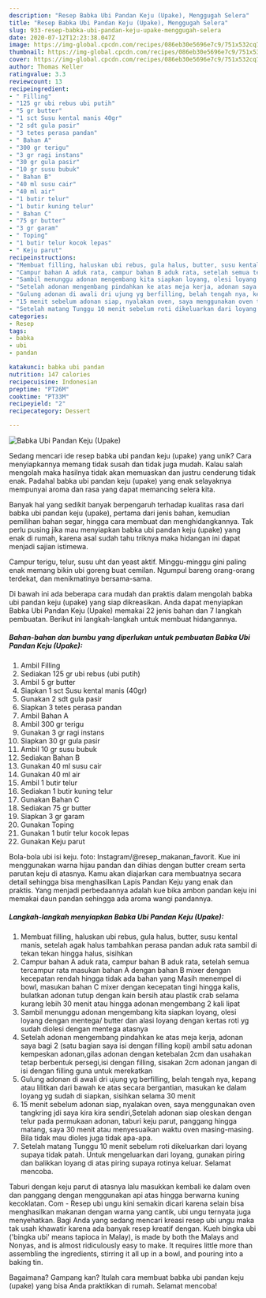 ```yaml
---
description: "Resep Babka Ubi Pandan Keju (Upake), Menggugah Selera"
title: "Resep Babka Ubi Pandan Keju (Upake), Menggugah Selera"
slug: 933-resep-babka-ubi-pandan-keju-upake-menggugah-selera
date: 2020-07-12T12:23:38.047Z
image: https://img-global.cpcdn.com/recipes/086eb30e5696e7c9/751x532cq70/babka-ubi-pandan-keju-upake-foto-resep-utama.jpg
thumbnail: https://img-global.cpcdn.com/recipes/086eb30e5696e7c9/751x532cq70/babka-ubi-pandan-keju-upake-foto-resep-utama.jpg
cover: https://img-global.cpcdn.com/recipes/086eb30e5696e7c9/751x532cq70/babka-ubi-pandan-keju-upake-foto-resep-utama.jpg
author: Thomas Keller
ratingvalue: 3.3
reviewcount: 13
recipeingredient:
- " Filling"
- "125 gr ubi rebus ubi putih"
- "5 gr butter"
- "1 sct Susu kental manis 40gr"
- "2 sdt gula pasir"
- "3 tetes perasa pandan"
- " Bahan A"
- "300 gr terigu"
- "3 gr ragi instans"
- "30 gr gula pasir"
- "10 gr susu bubuk"
- " Bahan B"
- "40 ml susu cair"
- "40 ml air"
- "1 butir telur"
- "1 butir kuning telur"
- " Bahan C"
- "75 gr butter"
- "3 gr garam"
- " Toping"
- "1 butir telur kocok lepas"
- " Keju parut"
recipeinstructions:
- "Membuat filling, haluskan ubi rebus, gula halus, butter, susu kental manis, setelah agak halus tambahkan perasa pandan aduk rata sambil di tekan tekan hingga halus, sisihkan"
- "Campur bahan A aduk rata, campur bahan B aduk rata, setelah semua tercampur rata masukan bahan A dengan bahan B mixer dengan kecepatan rendah hingga tidak ada bahan yang Masih menempel di bowl, masukan bahan C mixer dengan kecepatan tingi hingga kalis, bulatkan adonan tutup dengan kain bersih atau plastik crab selama kurang lebih 30 menit atau hingga adonan mengembang 2 kali lipat"
- "Sambil menunggu adonan mengembang kita siapkan loyang, olesi loyang dengan mentega/ butter dan alasi loyang dengan kertas roti yg sudah diolesi dengan mentega atasnya"
- "Setelah adonan mengembang pindahkan ke atas meja kerja, adonan saya bagi 2 (satu bagian saya isi dengan filling kopi) ambil satu adonan kempeskan adonan,gilas adonan dengan ketebalan 2cm dan usahakan tetap berbentuk persegi,isi dengan filling, sisakan 2cm adonan jangan di isi dengan filling guna untuk merekatkan"
- "Gulung adonan di awali dri ujung yg berfilling, belah tengah nya, kepang atau lilitkan dari bawah ke atas secara bergantian, masukan ke dalam loyang yg sudah di siapkan, sisihkan selama 30 menit"
- "15 menit sebelum adonan siap, nyalakan oven, saya menggunakan oven tangkring jdi saya kira kira sendiri,Setelah adonan siap oleskan dengan telur pada permukaan adonan, taburi keju parut, panggang hingga matang, saya 30 menit atau menyesuaikan waktu oven masing-masing. Bila tidak mau dioles juga tidak apa-apa."
- "Setelah matang Tunggu 10 menit sebelum roti dikeluarkan dari loyang supaya tidak patah. Untuk mengeluarkan dari loyang, gunakan piring dan balikkan loyang di atas piring supaya rotinya keluar. Selamat mencoba."
categories:
- Resep
tags:
- babka
- ubi
- pandan

katakunci: babka ubi pandan 
nutrition: 147 calories
recipecuisine: Indonesian
preptime: "PT26M"
cooktime: "PT33M"
recipeyield: "2"
recipecategory: Dessert

---
```



![Babka Ubi Pandan Keju (Upake)](https://img-global.cpcdn.com/recipes/086eb30e5696e7c9/751x532cq70/babka-ubi-pandan-keju-upake-foto-resep-utama.jpg)

Sedang mencari ide resep babka ubi pandan keju (upake) yang unik? Cara menyiapkannya memang tidak susah dan tidak juga mudah. Kalau salah mengolah maka hasilnya tidak akan memuaskan dan justru cenderung tidak enak. Padahal babka ubi pandan keju (upake) yang enak selayaknya mempunyai aroma dan rasa yang dapat memancing selera kita.

Banyak hal yang sedikit banyak berpengaruh terhadap kualitas rasa dari babka ubi pandan keju (upake), pertama dari jenis bahan, kemudian pemilihan bahan segar, hingga cara membuat dan menghidangkannya. Tak perlu pusing jika mau menyiapkan babka ubi pandan keju (upake) yang enak di rumah, karena asal sudah tahu triknya maka hidangan ini dapat menjadi sajian istimewa.

Campur terigu, telur, susu uht dan yeast aktif. Minggu-minggu gini paling enak memang bikin ubi goreng buat cemilan. Ngumpul bareng orang-orang terdekat, dan menikmatinya bersama-sama.


Di bawah ini ada beberapa cara mudah dan praktis dalam mengolah babka ubi pandan keju (upake) yang siap dikreasikan. Anda dapat menyiapkan Babka Ubi Pandan Keju (Upake) memakai 22 jenis bahan dan 7 langkah pembuatan. Berikut ini langkah-langkah untuk membuat hidangannya.

<!--inarticleads1-->

##### Bahan-bahan dan bumbu yang diperlukan untuk pembuatan Babka Ubi Pandan Keju (Upake):

1. Ambil  Filling
1. Sediakan 125 gr ubi rebus (ubi putih)
1. Ambil 5 gr butter
1. Siapkan 1 sct Susu kental manis (40gr)
1. Gunakan 2 sdt gula pasir
1. Siapkan 3 tetes perasa pandan
1. Ambil  Bahan A
1. Ambil 300 gr terigu
1. Gunakan 3 gr ragi instans
1. Siapkan 30 gr gula pasir
1. Ambil 10 gr susu bubuk
1. Sediakan  Bahan B
1. Gunakan 40 ml susu cair
1. Gunakan 40 ml air
1. Ambil 1 butir telur
1. Sediakan 1 butir kuning telur
1. Gunakan  Bahan C
1. Sediakan 75 gr butter
1. Siapkan 3 gr garam
1. Gunakan  Toping
1. Gunakan 1 butir telur kocok lepas
1. Gunakan  Keju parut


Bola-bola ubi isi keju. foto: Instagram/@resep_makanan_favorit. Kue ini menggunakan warna hijau pandan dan dihias dengan butter cream serta parutan keju di atasnya. Kamu akan diajarkan cara membuatnya secara detail sehingga bisa menghasilkan Lapis Pandan Keju yang enak dan praktis. Yang menjadi perbedaannya adalah kue bika ambon pandan keju ini memakai daun pandan sehingga ada aroma wangi pandannya. 

<!--inarticleads2-->

##### Langkah-langkah menyiapkan Babka Ubi Pandan Keju (Upake):

1. Membuat filling, haluskan ubi rebus, gula halus, butter, susu kental manis, setelah agak halus tambahkan perasa pandan aduk rata sambil di tekan tekan hingga halus, sisihkan
1. Campur bahan A aduk rata, campur bahan B aduk rata, setelah semua tercampur rata masukan bahan A dengan bahan B mixer dengan kecepatan rendah hingga tidak ada bahan yang Masih menempel di bowl, masukan bahan C mixer dengan kecepatan tingi hingga kalis, bulatkan adonan tutup dengan kain bersih atau plastik crab selama kurang lebih 30 menit atau hingga adonan mengembang 2 kali lipat
1. Sambil menunggu adonan mengembang kita siapkan loyang, olesi loyang dengan mentega/ butter dan alasi loyang dengan kertas roti yg sudah diolesi dengan mentega atasnya
1. Setelah adonan mengembang pindahkan ke atas meja kerja, adonan saya bagi 2 (satu bagian saya isi dengan filling kopi) ambil satu adonan kempeskan adonan,gilas adonan dengan ketebalan 2cm dan usahakan tetap berbentuk persegi,isi dengan filling, sisakan 2cm adonan jangan di isi dengan filling guna untuk merekatkan
1. Gulung adonan di awali dri ujung yg berfilling, belah tengah nya, kepang atau lilitkan dari bawah ke atas secara bergantian, masukan ke dalam loyang yg sudah di siapkan, sisihkan selama 30 menit
1. 15 menit sebelum adonan siap, nyalakan oven, saya menggunakan oven tangkring jdi saya kira kira sendiri,Setelah adonan siap oleskan dengan telur pada permukaan adonan, taburi keju parut, panggang hingga matang, saya 30 menit atau menyesuaikan waktu oven masing-masing. Bila tidak mau dioles juga tidak apa-apa.
1. Setelah matang Tunggu 10 menit sebelum roti dikeluarkan dari loyang supaya tidak patah. Untuk mengeluarkan dari loyang, gunakan piring dan balikkan loyang di atas piring supaya rotinya keluar. Selamat mencoba.


Taburi dengan keju parut di atasnya lalu masukkan kembali ke dalam oven dan panggang dengan menggunakan api atas hingga berwarna kuning kecoklatan. Com - Resep ubi ungu kini semakin dicari karena selain bisa menghasilkan makanan dengan warna yang cantik, ubi ungu ternyata juga menyehatkan. Bagi Anda yang sedang mencari kreasi resep ubi ungu maka tak usah khawatir karena ada banyak resep kreatif dengan. Kueh bingka ubi (&#39;bingka ubi&#39; means tapioca in Malay), is made by both the Malays and Nonyas, and is almost ridiculously easy to make. It requires little more than assembling the ingredients, stirring it all up in a bowl, and pouring into a baking tin. 

Bagaimana? Gampang kan? Itulah cara membuat babka ubi pandan keju (upake) yang bisa Anda praktikkan di rumah. Selamat mencoba!
